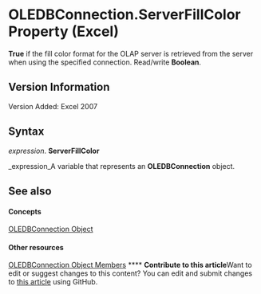 
# OLEDBConnection.ServerFillColor Property (Excel)

 **True** if the fill color format for the OLAP server is retrieved from the server when using the specified connection. Read/write **Boolean**.


## Version Information

Version Added: Excel 2007 


## Syntax

 _expression_. **ServerFillColor**

 _expression_A variable that represents an  **OLEDBConnection** object.


## See also


#### Concepts


 [OLEDBConnection Object](f246e544-9854-8e71-a7f7-dec57dd725e4.md)
#### Other resources


 [OLEDBConnection Object Members](2f1a2f81-ee3a-1b60-8dc3-87818e1790c1.md)
****   **Contribute to this article**Want to edit or suggest changes to this content? You can edit and submit changes to  [this article](https://github.com/jhershey00/VBA_Excel_Test/OpenXMLCon/articles/18a5b515-df3b-bbf1-5fbb-e9d744370d6a.md) using GitHub.


